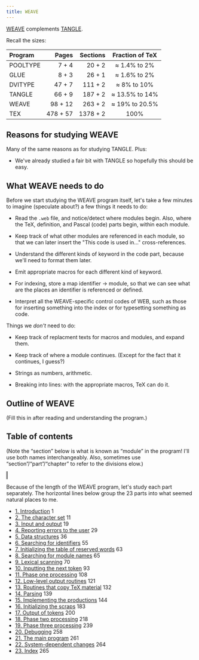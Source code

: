 ```yaml
---
title: WEAVE
---
```


<style>
object {
    border: 2px solid grey;
    width: 100%;
}
img {
    max-width: 100%;
}
</style>

[WEAVE](http://texdoc.net/texmf-dist/doc/generic/knuth/web/tangle.pdf) complements [TANGLE](../tangle).

Recall the sizes:

| Program  | Pages   | Sections |Fraction of TeX|
| :------- | ------: | -------: | :-----------: |
| POOLTYPE | 7 + 4   | 20 + 2   | ≈ 1.4% to 2%  |
| GLUE     | 8 + 3   | 26 + 1   | ≈ 1.6% to 2%  |
| DVITYPE  | 47 + 7  | 111 + 2  | ≈ 8% to 10%   |
| TANGLE   | 66 + 9  | 187 + 2  | ≈ 13.5% to 14%|
| WEAVE    | 98 + 12 | 263 + 2  | ≈ 19% to 20.5%|
| TEX      | 478 + 57| 1378 + 2 |      100%     |


## Reasons for studying WEAVE

Many of the same reasons as for studying TANGLE. Plus:

- We've already studied a fair bit with TANGLE so hopefully this should be easy.

## What WEAVE needs to do

Before we start studying the WEAVE program itself, let's take a few minutes to imagine (speculate about?) a few things it needs to do:

- Read the `.web` file, and notice/detect where modules begin. Also, where the TeX, definition, and Pascal (code) parts begin, within each module.

- Keep track of what other modules are referenced in each module, so that we can later insert the "This code is used in..." cross-references.

- Understand the different kinds of keyword in the code part, because we'll need to format them later.

- Emit appropriate macros for each different kind of keyword.

- For indexing, store a map identifier → module, so that we can see what are the places an identifier is referenced or defined.

- Interpret all the WEAVE-specific control codes of WEB, such as those for inserting something into the index or for typesetting something as code.

Things we *don't* need to do:

- Keep track of replacment texts for macros and modules, and expand them.

- Keep track of where a module continues. (Except for the fact that it continues, I guess?)

- Strings as numbers, arithmetic.

- Breaking into lines: with the appropriate macros, TeX can do it.

## Outline of WEAVE

(Fill this in after reading and understanding the program.)

## Table of contents

(Note the “section” below is what is known as “module” in the program! I'll use both names interchangeably. Also, sometimes use “section”/“part”/“chapter” to refer to the divisions elow.)

<object type="image/svg+xml" data="weave-contents.svg"></object>

Because of the length of the WEAVE program, let's study each part separately. The horizontal lines below group the 23 parts into what seemed natural places to me.

- [1. Introduction](weave-1) 1
- [2. The character set](weave-2) 11
- [3. Input and output](weave-3) 19
- [4. Reporting errors to the user](weave-4) 29
- [5. Data structures](weave-5) 36
- [6. Searching for identifiers](weave-6) 55
- [7. Initializing the table of reserved words](weave-7) 63
- [8. Searching for module names](weave-8) 65
- [9. Lexical scanning](weave-9) 70
- [10. Inputting the next token](weave-10) 93
- [11. Phase one processing](weave-11) 108
- [12. Low-level output routines](weave-12) 121
- [13. Routines that copy TeX material](weave-13) 132
- [14. Parsing](weave-14) 139
- [15. Implementing the productions](weave-15) 144
- [16. Initializing the scraps](weave-16) 183
- [17. Output of tokens](weave-17) 200
- [18. Phase two processing](weave-18) 218
- [19. Phase three processing](weave-19) 239
- [20. Debugging](weave-20) 258
- [21. The main program](weave-21) 261
- [22. System-dependent changes](weave-22) 264
- [23. Index](weave-23) 265

